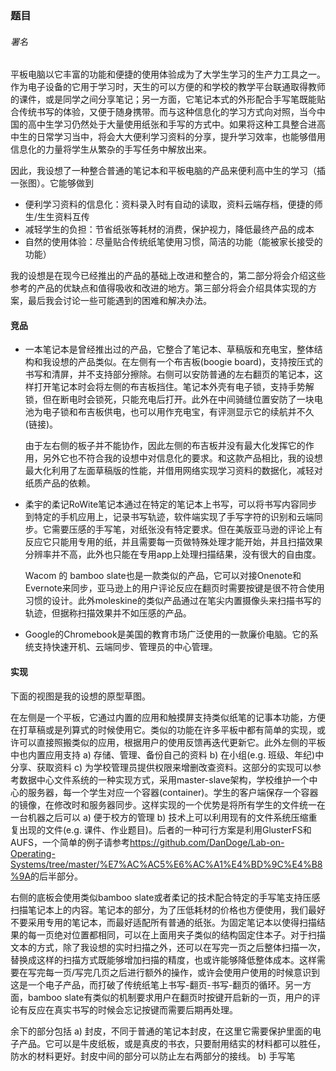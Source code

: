 ### 题目

###### 署名

平板电脑以它丰富的功能和便捷的使用体验成为了大学生学习的生产力工具之一。作为电子设备的它用于学习时，天生的可以方便的和学校的教学平台联通取得教师的课件，或是同学之间分享笔记；另一方面，它笔记本式的外形配合手写笔既能贴合传统书写的体验，又便于随身携带。而与这种信息化的学习方式向对照，当今中国的高中生学习仍然处于大量使用纸张和手写的方式中。如果将这种工具整合进高中生的日常学习当中，将会大大便利学习资料的分享，提升学习效率，也能够借用信息化的力量将学生从繁杂的手写任务中解放出来。

因此，我设想了一种整合普通的笔记本和平板电脑的产品来便利高中生的学习（插一张图）。它能够做到

- 便利学习资料的信息化：资料录入时有自动的读取，资料云端存档，便捷的师生/生生资料互传
- 减轻学生的负担：节省纸张等耗材的消费，保护视力，降低最终产品的成本
- 自然的使用体验：尽量贴合传统纸笔使用习惯，简洁的功能（能被家长接受的功能）

我的设想是在现今已经推出的产品的基础上改进和整合的，第二部分将会介绍这些参考的产品的优缺点和值得吸收和改进的地方。第三部分将会介绍具体实现的方案，最后我会讨论一些可能遇到的困难和解决办法。

#### 竞品

- 一本笔记本是曾经推出过的产品，它整合了笔记本、草稿版和充电宝，整体结构和我设想的产品类似。在左侧有一个布吉板(boogie board)，支持按压式的书写和清屏，并不支持部分擦除。右侧可以安防普通的左右翻页的笔记本，这样打开笔记本时会将左侧的布吉板挡住。笔记本外壳有电子锁，支持手势解锁，但在断电时会锁死，只能充电后打开。此外在中间骑缝位置安防了一块电池为电子锁和布吉板供电，也可以用作充电宝，有评测显示它的续航并不久(链接)。

    由于左右侧的板子并不能协作，因此左侧的布吉板并没有最大化发挥它的作用，另外它也不符合我的设想中对信息化的要求。和这款产品相比，我的设想最大化利用了左面草稿版的性能，并借用网络实现学习资料的数据化，减轻对纸质产品的依赖。

- 柔宇的柔记RoWite笔记本通过在特定的笔记本上书写，可以将书写内容同步到特定的手机应用上，记录书写轨迹，软件端实现了手写字符的识别和云端同步。它需要压感的手写笔，对纸张没有特定要求。但在美版亚马逊的评论上有反应它只能用专用的纸，并且需要每一页做特殊处理才能开始，并且扫描效果分辨率并不高，此外也只能在专用app上处理扫描结果，没有很大的自由度。

    Wacom 的 bamboo slate也是一款类似的产品，它可以对接Onenote和Evernote来同步，亚马逊上的用户评论反应在翻页时需要按键是很不符合使用习惯的设计。此外moleskine的类似产品通过在笔尖内置摄像头来扫描书写的轨迹，但据称扫描效果并不如压感的产品。

- Google的Chromebook是美国的教育市场广泛使用的一款廉价电脑。它的系统支持快速开机、云端同步、管理员的中心管理。

#### 实现

下面的视图是我的设想的原型草图。

在左侧是一个平板，它通过内置的应用和触摸屏支持类似纸笔的记事本功能，方便在打草稿或是列算式的时候使用它。类似的功能在许多平板中都有简单的实现，或许可以直接照搬类似的应用，根据用户的使用反馈再迭代更新它。此外左侧的平板中也内置应用支持 a) 存储、管理、备份自己的资料 b) 在小组(e.g. 班级、年纪)中分享、获取资料 c) 为学校管理员提供权限来增删改查资料。这部分的实现可以参考数据中心文件系统的一种实现方式，采用master-slave架构，学校维护一个中心的服务器，每一个学生对应一个容器(container)。学生的客户端保存一个容器的镜像，在修改时和服务器同步。这样实现的一个优势是将所有学生的文件统一在一台机器之后可以 a) 便于校方的管理 b) 技术上可以利用现有的文件系统压缩重复出现的文件(e.g. 课件、作业题目)。后者的一种可行方案是利用GlusterFS和AUFS，一个简单的例子请参考<https://github.com/DanDoge/Lab-on-Operating-Systems/tree/master/%E7%AC%AC5%E6%AC%A1%E4%BD%9C%E4%B8%9A>的后半部分。

右侧的底板会使用类似bamboo slate或者柔记的技术配合特定的手写笔支持压感扫描笔记本上的内容。笔记本的部分，为了压低耗材的价格也方便使用，我们最好不要采用专用的笔记本，而最好适配所有普通的纸张。为固定笔记本以使得扫描结果的每一页绝对位置都相同，可以在上面用夹子类似的结构固定住本子。对于扫描文本的方式，除了我设想的实时扫描之外，还可以在写完一页之后整体扫描一次，替换成这样的扫描方式既能够增加扫描的精度，也或许能够降低整体成本。这样需要在写完每一页/写完几页之后进行额外的操作，或许会使用户使用的时候意识到这是一个电子产品，而打破了传统纸笔上书写-翻页-书写-翻页的循环。另一方面，bamboo slate有类似的机制要求用户在翻页时按键开启新的一页，用户的评论有反应在真实书写的时候会忘记按键而需要后期再处理。

余下的部分包括 a) 封皮，不同于普通的笔记本封皮，在这里它需要保护里面的电子产品。它可以是牛皮纸板，或是真皮的书衣，只要耐用结实的材料都可以胜任，防水的材料更好。封皮中间的部分可以防止左右两部分的接线。 b) 手写笔